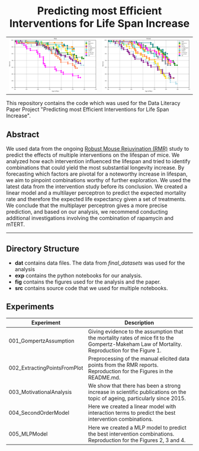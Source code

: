 <h1 align="center"> Predicting most Efficient Interventions for Life Span Increase</h1>

<table>
  <tr>
    <td>
      <img src="fig/2401_sanity_check_male_final.svg" alt="RMR Male Plot">
    </td>
    <td>
      <img src="fig/2401_sanity_check_female_final.svg" alt="Second Image">
    </td>
  </tr>
</table>

This repository contains the code which was used for the
Data Literacy Paper Project "Predicting most Efficient
Interventions for Life Span Increase".

## Abstract
We used data from the ongoing [Robust Mouse Rejuvination (RMR)](https://www.levf.org/projects/robust-mouse-rejuvenation-study-1)
study to predict the effects of multiple
interventions on the lifespan of mice. We analyzed
how each intervention influenced the lifespan
and tried to identify combinations that could
yield the most substantial longevity increase. By
forecasting which factors are pivotal for a noteworthy
increase in lifespan, we aim to pinpoint
combinations worthy of further exploration. We
used the latest data from the intervention study
before its conclusion. We created a linear model
and a multilayer perceptron to predict the expected
mortality rate and therefore the expected
life expectancy given a set of treatments. We
conclude that the multiplayer perceptron gives a
more precise prediction, and based on our analysis,
we recommend conducting additional investigations
involving the combination of rapamycin
and mTERT.


---
## Directory Structure
- **dat** contains data files. The data from *final_datasets* was used for the analysis 
- **exp** contains the python notebooks for our analysis.
- **fig** contains the figures used for the analysis and the paper.
- **src** contains source code that we used for multiple notebooks. 

## Experiments
| Experiment                   | Description                                                                                                                                         |
|------------------------------|-----------------------------------------------------------------------------------------------------------------------------------------------------|
| 001_GompertzAssumption       | Giving evidence to the assumption that the mortality rates of mice fit to the Gompertz-Makeham Law of Mortality. <br>Reproduction for the Figure 1. |
| 002_ExtractingPointsFromPlot | Preprocessing of the manual elicited data points from the RMR reports. <br>Reproduction for the Figures in the README.md.                           |
| 003_MotivationalAnalysis     | We show that there has been a strong increase in scientific publications on the topic of ageing, particularly since 2015.                           |
| 004_SecondOrderModel   | Here we created a linear model with interaction terms to predict the best intervention combinations.                                                |
| 005_MLPModel             | Here we created a MLP model to predict the best intervention combinations. <br>Reproduction for the Figures 2, 3 and 4.                             |

[//]: # (TODO: Add which experiment produced which Figure. Add to each experiment description "<br>Reproduction for Figure X." if it contributes to one of the shown figures in the paper)
